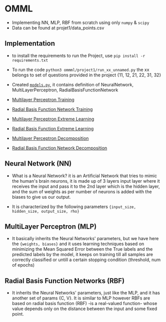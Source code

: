 # OMML

- Implementing NN, MLP, RBF from scratch using only `numpy` & `scipy`
- Data can be found at projet1/data_points.csv

## Implementation

- to install the requirements to run the Project, use `pip install -r requirements.txt`
- To run the code `python3 ommml/project1/run_xx_unnamed.py` the xx belongs to set of questions provided in the project {11, 12, 21, 22, 31, 32}
- Created [`models.py`](https://github.com/amrufathy/OMML/blob/master/project1/models.py), it contains definition of NeuralNetwork, MultiLayerPerceptron, RadialBasisFunctionNetwork
- [Multilayer Perceptron Training](https://github.com/amrufathy/OMML/blob/master/project1/run_11_unnamed.py)
- [Radial Basis Function Network Training](https://github.com/amrufathy/OMML/blob/master/project1/run_12_unnamed.py)

- [Multilayer Perceptron Extreme Learning](https://github.com/amrufathy/OMML/blob/master/project1/run_21_unnamed.py)
- [Radial Basis Function Extreme Learning](https://github.com/amrufathy/OMML/blob/master/project1/run_22_unnamed.py)

- [Multilayer Perceptron Decomposition](https://github.com/amrufathy/OMML/blob/master/project1/run_31_unnamed.py)
- [Radial Basis Function Network Decomposition](https://github.com/amrufathy/OMML/blob/master/project1/run_32_unnamed.py)


## Neural Network (NN)

- What is a Neural Network? it is an Artificial Network that tries to mimic the human's brain neurons, it is made up of 3 layers input layer where it receives the input and pass it to the 2nd layer which is the hidden layer, and the sum of weights as per number of neurons is added with the biases to give us our output.

- It is characterized by the following parameters `{input_size, hidden_size, output_size, rho}`


## MultiLayer Perceptron (MLP)

- It basically inherits the Neural Networks' parameters, but we have here the `{weights, biases}` and it uses learning techniques based on minimizing the Mean Squared Error between the True labels and the predicted labels by the model, it keeps on training till all samples are correctly classified or untill a certain stopping condition (threshold, num of epochs)

## Radial Basis Function Networks (RBF)

- It inherits the Neural Networks' parameters, just like the MLP, and it has another set of params {C, V}. It is similar to MLP however RBFs are based on radial basis function (RBF) -is a real-valued function- whose value depends only on the distance between the input and some fixed point.
